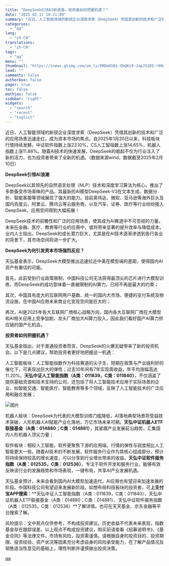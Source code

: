 ```yaml
---
title: "DeepSeek引领AI新浪潮，投资者如何把握机遇？"
date: "2025-02-11 10:21:09"
summary: "近日，人工智能领域的新锐企业深度求索（DeepSeek）凭借其创新的技术和广泛的应用场景迅速走红，成..."
categories:
  - "qq"
lang:
  - "zh-CN"
translations:
  - "zh-CN"
tags:
  - "qq"
menu: ""
thumbnail: "https://inews.gtimg.com/om_ls/ORDmXU0i-ObQKi9-JapJ52EO-r6RmsykHluuPj58u3Ui0AA_640360/0"
lead: ""
comments: false
authorbox: false
pager: true
toc: false
mathjax: false
sidebar: "right"
widgets:
  - "search"
  - "recent"
  - "taglist"
---
```


近日，人工智能领域的新锐企业深度求索（DeepSeek）凭借其创新的技术和广泛的应用场景迅速走红，成为资本市场的焦点。自2025年1月20日以来，科技板块行情持续发酵，中证软件指数上涨23.10%，CS人工智指数上涨14.65%，机器人指数上涨11.88%。随着AI技术的快速发展，DeepSeek的崛起不仅为行业注入了新的活力，也为投资者带来了全新的机遇。（数据来源wind，数据截至2025年2月10日）

**DeepSeek引领AI浪潮**

DeepSeek以其领先的自然语言处理（NLP）技术和深度学习算法为核心，推出了多款备受市场青睐的产品。其最新的AI模型DeepSeek-V3在文本生成、数据分析、智能客服等领域展现了强大的能力。目前英伟达、微软、亚马逊等海外巨头及国内百度云、阿里云、腾讯云等云服务商，以及汽车、证券、医疗等行业纷纷接入DeepSeek，应用空间得到大幅拓展！

DeepSeek技术的前瞻性和广泛的应用场景，使其成为AI赛道中不可忽视的力量。未来在金融、医疗、教育等行业的应用中，或将带来显著的提升效率与降低成本。业内人士指出，DeepSeek的成长潜力巨大，尤其是在AI技术逐渐渗透到各行各业的背景下，其市场空间将进一步扩大。

**DeepSeek为何引发资本市场强烈反应？**

天弘基金表示，DeepSeek大模型推出迅速拉近中美在模型端的差距，使得国内AI资产有重估的可能。

首先，此前受到行业政策限制，中国科技公司无法获得最顶尖的芯片进行大模型训练，而DeepSeek的成功意味着一直被限制的AI算力，已经不再是最大的约束；

其次，中国具有庞大的互联网用户基数、统一的国内大市场、便捷的支付系统及物流设施，在中国AI应用未来商业化变现空间是巨大的；

再次，AI是2025年各大互联网厂商核心战略方向，国内各大互联网厂商在大模型和AI相关应用上竞争加剧，龙头厂商加大AI算力投入，因此我们看好国产AI算力供应链的国产化机会。

**投资者如何把握机遇？**

天弘基金指出，对于普通投资者而言，DeepSeek的火爆无疑带来了新的投资机会。以下是几点建议，帮助投资者更好地把握这一机遇：

人工智能板块：人工智能指数作为科技赛道的尖子生，短期在政策与产业链利好的催化下，可表现出巨大的弹性；过去10年间有7年实现周收益，年平均涨幅高达11.20%。**天弘中证人工智能指数（A类：011839，C类：011840）**，不仅涵盖了提供基础资源和技术支持的公司，还包括了将人工智能技术应用于实际场景的企业，如智能交通、智能医疗、智能教育等多个领域，反映了人工智能技术的广泛应用和融合发展；

![图片](https://inews.gtimg.com/om_bt/OSRPV3OovYGBCjtT_xPzot1rQiNB-AZBpKMBWHRvqz0xEAA/641)

机器人板块：DeepSeek为代表的大模型训练门槛降低，AI落地典型场景将受益技术突破，人形机器人AI赋能产业化落地，万亿市场未来可期。**天弘中证机器人ETF联接基金（A类：014880；C类：014881）**，其紧跟产业发展前沿趋势，汇集国内人形机器人顶尖力量；

软件板块：相较人工智能，软件更聚焦下游的应用端，行情的弹性与锐度相比人工智能更大一些。随着AI技术的不断发展，软件服务行业作为其核心组成部分，预计将持续保持较高的增长速度，可以分享到行业增长带来的收益。**天弘中证软件服务指数（A类：012535，C类：012536）**，专注于软件开发和服务行业，能够有效反映该行业的发展趋势和市场表现，一键布局，共享AI产业发展机遇。

天弘基金预计，未来会看到国内AI大模型加速迭代，AI应用也有望迎来加速发展的阶段。中国科技公司有望迎来发展新阶段。如想布局科技板块的投资者，可**上支付宝APP搜索**：**天弘中证人工智能指数（A类：011839，C类：011840）、天弘中证机器人ETF联接基金（A类：014880；C类：014881）、天弘中证软件服务指数（A类：012535，C类：012536）**了解详情。也可在天天基金、京东金融等平台搜索了解。

风险提示：文中观点仅供参考，不构成投资建议。历史收益不代表未来表现，指数基金存在跟踪误差。以上观点不构成投资建议，购买前请查看《招募说明书》、《基金合同》等法律文件。市场有风险，投资需谨慎。请根据自身的投资目的、投资期限、投资经验、资产状况等因素充分考虑自身的风险承受能力，在了解产品情况及销售适当性意见的基础上，理性判断并谨慎做出投资决策。

[qq](https://new.qq.com/rain/a/20250211A02LQR00)
